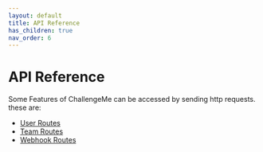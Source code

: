 ```yaml
---
layout: default
title: API Reference
has_children: true
nav_order: 6
---
```

# API Reference

Some Features of ChallengeMe can be accessed by sending http requests.
these are:
- [User Routes](users.md)
- [Team Routes](teams.md)
- [Webhook Routes](webhooks.md)